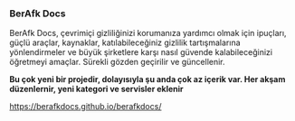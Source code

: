 ### BerAfk Docs

BerAfk Docs, çevrimiçi gizliliğinizi korumanıza yardımcı olmak için ipuçları, güçlü araçlar, kaynaklar, katılabileceğiniz gizlilik tartışmalarına yönlendirmeler ve büyük şirketlere karşı nasıl güvende kalabileceğinizi öğretmeyi amaçlar. Sürekli gözden geçirilir ve güncellenir.

**Bu çok yeni bir projedir, dolayısıyla şu anda çok az içerik var. Her akşam düzenlernir, yeni kategori ve servisler eklenir**

https://berafkdocs.github.io/berafkdocs/
